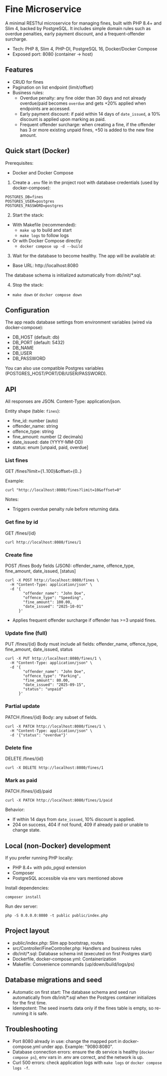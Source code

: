 # Fine Microservice

A minimal RESTful microservice for managing fines, built with PHP 8.4+ and Slim 4, backed by PostgreSQL. It includes simple domain rules such as overdue penalties, early payment discount, and a frequent-offender surcharge.

- Tech: PHP 8, Slim 4, PHP-DI, PostgreSQL 16, Docker/Docker Compose
- Exposed port: 8080 (container -> host)

## Features
- CRUD for fines
- Pagination on list endpoint (limit/offset)
- Business rules:
  - Overdue penalty: any fine older than 30 days and not already overdue/paid becomes `overdue` and gets +20% applied when endpoints are accessed.
  - Early payment discount: if paid within 14 days of `date_issued`, a 10% discount is applied upon marking as paid.
  - Frequent offender surcharge: when creating a fine, if the offender has 3 or more existing unpaid fines, +50 is added to the new fine amount.

## Quick start (Docker)

Prerequisites:
- Docker and Docker Compose

1) Create a `.env` file in the project root with database credentials (used by docker-compose):

```
POSTGRES_DB=fines
POSTGRES_USER=postgres
POSTGRES_PASSWORD=postgres
```

2) Start the stack:
- With Makefile (recommended):
  - `make up` to build and start
  - `make logs` to follow logs
- Or with Docker Compose directly:
  - `docker compose up -d --build`

3) Wait for the database to become healthy. The app will be available at:

- Base URL: http://localhost:8080

The database schema is initialized automatically from db/init/*.sql.

4) Stop the stack:
- `make down` or `docker compose down`

## Configuration
The app reads database settings from environment variables (wired via docker-compose):
- DB_HOST (default: db)
- DB_PORT (default: 5432)
- DB_NAME
- DB_USER
- DB_PASSWORD

You can also use compatible Postgres variables (POSTGRES_HOST/PORT/DB/USER/PASSWORD).

## API
All responses are JSON. Content-Type: application/json.

Entity shape (table: `fines`):
- fine_id: number (auto)
- offender_name: string
- offence_type: string
- fine_amount: number (2 decimals)
- date_issued: date (YYYY-MM-DD)
- status: enum [unpaid, paid, overdue]

### List fines
GET /fines?limit={1..100}&offset={0..}

Example:
```
curl "http://localhost:8080/fines?limit=10&offset=0"
```

Notes:
- Triggers overdue penalty rule before returning data.

### Get fine by id
GET /fines/{id}
```
curl http://localhost:8080/fines/1
```

### Create fine
POST /fines
Body fields (JSON): offender_name, offence_type, fine_amount, date_issued, [status]
```
curl -X POST http://localhost:8080/fines \
  -H "Content-Type: application/json" \
  -d '{
        "offender_name": "John Doe",
        "offence_type": "Speeding",
        "fine_amount": 100.00,
        "date_issued": "2025-10-01"
      }'
```
- Applies frequent offender surcharge if offender has >=3 unpaid fines.

### Update fine (full)
PUT /fines/{id}
Body must include all fields: offender_name, offence_type, fine_amount, date_issued, status
```
curl -X PUT http://localhost:8080/fines/1 \
  -H "Content-Type: application/json" \
  -d '{
        "offender_name": "John Doe",
        "offence_type": "Parking",
        "fine_amount": 80.00,
        "date_issued": "2025-09-15",
        "status": "unpaid"
      }'
```

### Partial update
PATCH /fines/{id}
Body: any subset of fields.
```
curl -X PATCH http://localhost:8080/fines/1 \
  -H "Content-Type: application/json" \
  -d '{"status": "overdue"}'
```

### Delete fine
DELETE /fines/{id}
```
curl -X DELETE http://localhost:8080/fines/1
```

### Mark as paid
PATCH /fines/{id}/paid
```
curl -X PATCH http://localhost:8080/fines/1/paid
```
Behavior:
- If within 14 days from `date_issued`, 10% discount is applied.
- 204 on success, 404 if not found, 409 if already paid or unable to change state.

## Local (non-Docker) development
If you prefer running PHP locally:
- PHP 8.4+ with pdo_pgsql extension
- Composer
- PostgreSQL accessible via env vars mentioned above

Install dependencies:
```
composer install
```
Run dev server:
```
php -S 0.0.0.0:8080 -t public public/index.php
```

## Project layout
- public/index.php: Slim app bootstrap, routes
- src/Controller/FineController.php: Handlers and business rules
- db/init/*.sql: Database schema init (executed on first Postgres start)
- Dockerfile, docker-compose.yml: Containerization
- Makefile: Convenience commands (up/down/build/logs/ps)

## Database migrations and seed
- Automatic on first start: The database schema and seed run automatically from db/init/*.sql when the Postgres container initializes for the first time.
- Idempotent: The seed inserts data only if the fines table is empty, so re-running it is safe.

## Troubleshooting
- Port 8080 already in use: change the mapped port in docker-compose.yml under app. Example: "9080:8080".
- Database connection errors: ensure the db service is healthy (`docker compose ps`), env vars in .env are correct, and the network is up.
- Curl 500 errors: check application logs with `make logs` or `docker compose logs -f`.